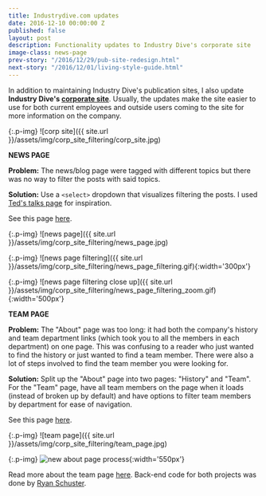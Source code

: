 ```yaml
---
title: Industrydive.com updates
date: 2016-12-10 00:00:00 Z
published: false
layout: post
description: Functionality updates to Industry Dive's corporate site
image-class: news-page
prev-story: "/2016/12/29/pub-site-redesign.html"
next-story: "/2016/12/01/living-style-guide.html"
---
```


In addition to maintaining Industry Dive's publication sites, I also update **Industry Dive's [corporate site](http://industrydive.com/)**. Usually, the updates make the site easier to use for both current employees and outside users coming to the site for more information on the company. 

{:.p-img}
![corp site]({{ site.url }}/assets/img/corp_site_filtering/corp_site.jpg)

**NEWS PAGE**

**Problem:** The news/blog page were tagged with different topics but there was no way to filter the posts with said topics.  

**Solution:** Use a `<select>` dropdown that visualizes filtering the posts. I used [Ted's talks page](http://www.ted.com/talks) for inspiration. 

See this page [here](http://industrydive.com/news/).

{:.p-img}
![news page]({{ site.url }}/assets/img/corp_site_filtering/news_page.jpg)

{:.p-img}
![news page filtering]({{ site.url }}/assets/img/corp_site_filtering/news_page_filtering.gif){:width='300px'}

{:.p-img}
![news page filtering close up]({{ site.url }}/assets/img/corp_site_filtering/news_page_filtering_zoom.gif){:width='500px'}

**TEAM PAGE**

**Problem:** The "About" page was too long: it had both the company's history and team department links (which took you to all the members in each department) on one page. This was confusing to a reader who just wanted to find the history or just wanted to find a team member. There were also a lot of steps involved to find the team member you were looking for. 

**Solution:** Split up the "About" page into two pages: "History" and "Team". For the "Team" page, have all team members on the page when it loads (instead of broken up by default) and have options to filter team members by department for ease of navigation. 

See this page [here](http://industrydive.com/team/). 

{:.p-img}
![team page]({{ site.url }}/assets/img/corp_site_filtering/team_page.jpg)

{:.p-img}
![new about page process](https://s3.amazonaws.com/dive_static/diveimages/new_process.gif){:width='550px'}

Read more about the team page [here](http://industrydive.com/news/post/user-experience-lesson-1-ease-of-navigation/). Back-end code for both projects was done by [Ryan Schuster](http://stackoverflow.com/users/2855226/ryan-schuster). 

